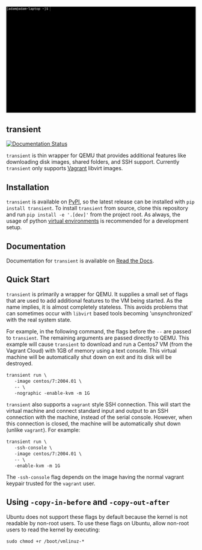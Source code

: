 ![Demo Gif](docs/assets/demo.gif)

transient
---------

[![Documentation Status](https://readthedocs.org/projects/transient/badge/?version=latest)](https://transient.readthedocs.io/en/latest/?badge=latest)

`transient` is thin wrapper for QEMU that provides additional features like downloading
disk images, shared folders, and SSH support. Currently `transient` only supports
[Vagrant](https://www.vagrantup.com/) libvirt images.

Installation
------------

`transient` is available on [PyPI](https://pypi.org/project/transient/), so the latest
release can be installed with `pip install transient`. To install `transient` from
source, clone this repository and run `pip install -e '.[dev]'` from the project
root. As always, the usage of python [virtual environments](https://docs.python.org/3/tutorial/venv.html)
is recommended for a development setup.

Documentation
-------------

Documentation for `transient` is available on [Read the Docs](https://transient.readthedocs.io/en/latest/).

Quick Start
-----------

`transient` is primarily a wrapper for QEMU. It supplies a small set of flags that
are used to add additional features to the VM being started. As the name implies,
it is almost completely stateless. This avoids problems that can sometimes occur
with `libvirt` based tools becoming 'unsynchronized' with the real system state.

For example, in the following command, the flags before the `--` are passed to
`transient`. The remaining arguments are passed directly to QEMU. This example
will cause `transient` to download and run a Centos7 VM (from the Vagrant Cloud)
with 1GB of memory using a text console. This virtual machine will be automatically
shut down on exit and its disk will be destroyed.

```
transient run \
   -image centos/7:2004.01 \
   -- \
   -nographic -enable-kvm -m 1G
```

`transient` also supports a `vagrant` style SSH connection. This will start the
virtual machine and connect standard input and output to an SSH connection
with the machine, instead of the serial console. However, when this connection
is closed, the machine will be automatically shut down (unlike `vagrant`). For
example:

```
transient run \
   -ssh-console \
   -image centos/7:2004.01 \
   -- \
   -enable-kvm -m 1G
```

The `-ssh-console` flag depends on the image having the normal vagrant keypair
trusted for the `vagrant` user.

Using `-copy-in-before` and `-copy-out-after`
---------------------------------------------

Ubuntu does not support these flags by default because the kernel is not readable by non-root users.
To use these flags on Ubuntu, allow non-root users to read the kernel by executing:

```
sudo chmod +r /boot/vmlinuz-*
```
